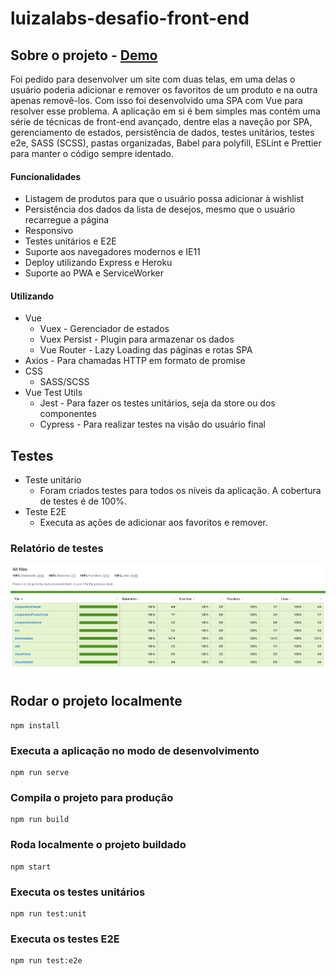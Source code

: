 # luizalabs-desafio-front-end

## Sobre o projeto - [Demo](https://luizalabs-desafio-front-end.herokuapp.com/)

Foi pedido para desenvolver um site com duas telas, em uma delas o usuário poderia adicionar e remover os favoritos de um produto e na outra apenas removê-los.
Com isso foi desenvolvido uma SPA com Vue para resolver esse problema. A aplicação em si é bem simples mas contém uma série de técnicas de front-end avançado, dentre elas a naveção por SPA, gerenciamento de estados, persistência de dados, testes unitários, testes e2e, SASS (SCSS), pastas organizadas, Babel para polyfill, ESLint e Prettier para manter o código sempre identado.

#### Funcionalidades

 - Listagem de produtos para que o usuário possa adicionar à wishlist
 - Persistência dos dados da lista de desejos, mesmo que o usuário recarregue a página
 - Responsivo
 - Testes unitários e E2E
 - Suporte aos navegadores modernos e IE11
 - Deploy utilizando Express e Heroku
 - Suporte ao PWA e ServiceWorker

#### Utilizando

 - Vue
    - Vuex - Gerenciador de estados
    - Vuex Persist - Plugin para armazenar os dados
    - Vue Router - Lazy Loading das páginas e rotas SPA
 - Axios - Para chamadas HTTP em formato de promise
 - CSS
    - SASS/SCSS
 - Vue Test Utils
    - Jest - Para fazer os testes unitários, seja da store ou dos componentes
    - Cypress - Para realizar testes na visão do usuário final

## Testes

  - Teste unitário
     - Foram criados testes para todos os níveis da aplicação. A cobertura de testes é de 100%. 
  - Teste E2E
     - Executa as ações de adicionar aos favoritos e remover.

### Relatório de testes 

![cobertura](./doc/coverage.png 'coverage')

## Rodar o projeto localmente
```
npm install
```

### Executa a aplicação no modo de desenvolvimento
```
npm run serve
```

### Compila o projeto para produção
```
npm run build
```

### Roda localmente o projeto buildado
```
npm start
```

### Executa os testes unitários
```
npm run test:unit
```

### Executa os testes E2E
```
npm run test:e2e
```
